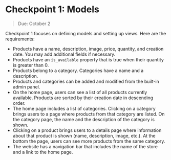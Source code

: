 # Checkpoint 1: Models

> Due: October 2

Checkpoint 1 focuses on defining models and setting up views. Here are
the requirements:

- Products have a name, description, image, price, quantity, and
  creation date. You may add additional fields if necessary.
- Products have an `is_available` property that is true when their
  quantity is greater than 0.
- Products belong to a category. Categories have a name and a
  description.
- Products and categories can be added and modified from the built-in
  admin panel.
- On the home page, users can see a list of all products currently
  available. Products are sorted by their creation date in descending
  order.
- The home page includes a list of categories. Clicking on a category
  brings users to a page where products from that category are listed.
  On the category page, the name and the description of the category is
  shown.
- Clicking on a product brings users to a details page where information
  about that product is shown (name, description, image, etc.). At the
  bottom the page, users can see more products from the same category.
- The website has a navigation bar that includes the name of the store
  and a link to the home page.
